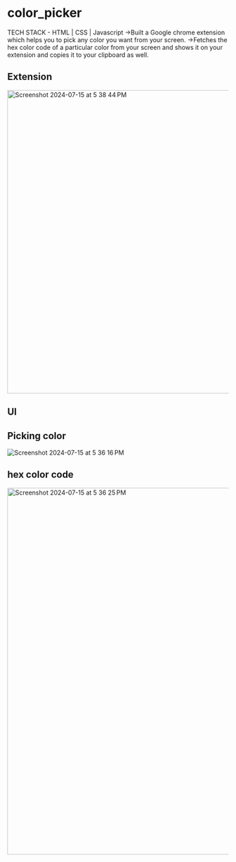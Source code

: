 # color_picker
TECH STACK - HTML | CSS | Javascript
->Built a Google chrome extension which helps you to
pick any color you want from your screen.
->Fetches the hex color code of a particular color from your
screen and shows it on your extension and copies it to
your clipboard as well.

## Extension
<img width="691" alt="Screenshot 2024-07-15 at 5 38 44 PM" src="https://github.com/user-attachments/assets/8bce356e-3e4c-4ec5-a647-11e914308ca0">

## UI


## Picking color
![Screenshot 2024-07-15 at 5 36 16 PM](https://github.com/user-attachments/assets/80a8a063-cc5c-4850-b8a5-eafd49773594)

## hex color code
<img width="835" alt="Screenshot 2024-07-15 at 5 36 25 PM" src="https://github.com/user-attachments/assets/bf4dd832-386b-4714-9782-93785e54a5f0">
